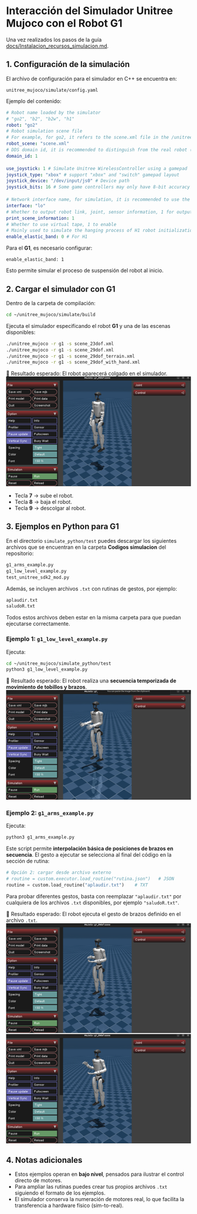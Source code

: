 # Interacción del Simulador Unitree Mujoco con el Robot G1

Una vez realizados los pasos de la guía [docs/Instalacion_recursos_simulacion.md](docs/Instalacion_recursos_simulacion.md).

## 1. Configuración de la simulación

El archivo de configuración para el simulador en C++ se encuentra en:

```
unitree_mujoco/simulate/config.yaml
```

Ejemplo del contenido:

```yaml
# Robot name loaded by the simulator
# "go2", "b2", "b2w", "h1"
robot: "go2"
# Robot simulation scene file
# For example, for go2, it refers to the scene.xml file in the /unitree_robots/go2/ folder
robot_scene: "scene.xml"
# DDS domain id, it is recommended to distinguish from the real robot (default is 0 on the real robot)
domain_id: 1

use_joystick: 1 # Simulate Unitree WirelessController using a gamepad
joystick_type: "xbox" # support "xbox" and "switch" gamepad layout
joystick_device: "/dev/input/js0" # Device path
joystick_bits: 16 # Some game controllers may only have 8-bit accuracy

# Network interface name, for simulation, it is recommended to use the local loopback "lo"
interface: "lo"
# Whether to output robot link, joint, sensor information, 1 for output
print_scene_information: 1
# Whether to use virtual tape, 1 to enable
# Mainly used to simulate the hanging process of H1 robot initialization
enable_elastic_band: 0 # For H1
```

Para el ​**G1**​, es necesario configurar:

```
enable_elastic_band: 1
```

Esto permite simular el proceso de suspensión del robot al inicio.

## 2. Cargar el simulador con G1

Dentro de la carpeta de compilación:

```bash
cd ~/unitree_mujoco/simulate/build
```

Ejecuta el simulador especificando el robot **G1** y una de las escenas disponibles:

```bash
./unitree_mujoco -r g1 -s scene_23dof.xml
./unitree_mujoco -r g1 -s scene_29dof.xml
./unitree_mujoco -r g1 -s scene_29dof_terrain.xml
./unitree_mujoco -r g1 -s scene_29dof_with_hand.xml
```

📌 Resultado esperado: El robot aparecerá colgado en el simulador.
![1759168040102](images/Simulacion_G1_Mujoco/1759168040102.png)

* Tecla **7** → sube el robot.
* Tecla **8** → baja el robot.
* Tecla **9** → descolgar al robot.

## 3. Ejemplos en Python para G1

En el directorio `simulate_python/test` puedes descargar los siguientes archivos que se encuentran en la carpeta **Codigos simulacion** del repositorio:

```bash
g1_arms_example.py
g1_low_level_example.py
test_unitree_sdk2_mod.py
```

Además, se incluyen archivos `.txt` con rutinas de gestos, por ejemplo:

```txt
aplaudir.txt
saludoR.txt
```

Todos estos archivos deben estar en la misma carpeta para que puedan ejecutarse correctamente.

### Ejemplo 1: `g1_low_level_example.py`

Ejecuta:

```bash
cd ~/unitree_mujoco/simulate_python/test
python3 g1_low_level_example.py
```

📌 Resultado esperado:
El robot realiza una ​**secuencia temporizada de movimiento de tobillos y brazos**​.
![1759167980800](images/Simulacion_G1_Mujoco/1759167980800.png)


### Ejemplo 2: `g1_arms_example.py`

Ejecuta:

```bash
python3 g1_arms_example.py
```

Este script permite ​**interpolación básica de posiciones de brazos en secuencia**​.
El gesto a ejecutar se selecciona al final del código en la sección de rutina:

```python
# Opción 2: cargar desde archivo externo
# routine = custom.executor.load_routine("rutina.json")   # JSON
routine = custom.load_routine("aplaudir.txt")    # TXT
```

Para probar diferentes gestos, basta con reemplazar `"aplaudir.txt"` por cualquiera de los archivos `.txt` disponibles, por ejemplo `"saludoR.txt"`.

📌 Resultado esperado:
El robot ejecuta el gesto de brazos definido en el archivo `.txt`.
![1759168104008](images/Simulacion_G1_Mujoco/1759168104008.png)
![1759168133309](images/Simulacion_G1_Mujoco/1759168133309.png)

## 4. Notas adicionales

* Estos ejemplos operan en ​**bajo nivel**​, pensados para ilustrar el control directo de motores.
* Para ampliar las rutinas puedes crear tus propios archivos `.txt` siguiendo el formato de los ejemplos.
* El simulador conserva la numeración de motores real, lo que facilita la transferencia a hardware físico (sim-to-real).

